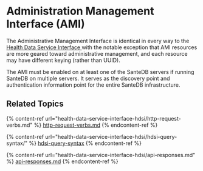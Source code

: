 # Administration Management Interface (AMI)

The Administrative Management Interface is identical in every way to the [Health Data Service Interface ](health-data-service-interface-hdsi/)with the notable exception that AMI resources are more geared toward administrative management, and each resource may have different keying (rather than UUID).

The AMI must be enabled on at least one of the SanteDB servers if running SanteDB on multiple servers. It serves as the discovery point and authentication information point for the entire SanteDB infrastructure.

## Related Topics

{% content-ref url="health-data-service-interface-hdsi/http-request-verbs.md" %}
[http-request-verbs.md](health-data-service-interface-hdsi/http-request-verbs.md)
{% endcontent-ref %}

{% content-ref url="health-data-service-interface-hdsi/hdsi-query-syntax/" %}
[hdsi-query-syntax](health-data-service-interface-hdsi/hdsi-query-syntax/)
{% endcontent-ref %}

{% content-ref url="health-data-service-interface-hdsi/api-responses.md" %}
[api-responses.md](health-data-service-interface-hdsi/api-responses.md)
{% endcontent-ref %}

